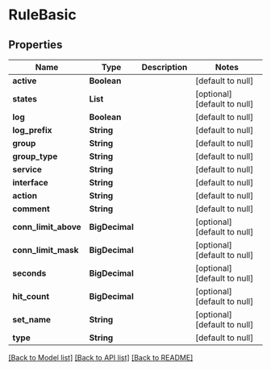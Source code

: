 # RuleBasic
## Properties

| Name | Type | Description | Notes |
|------------ | ------------- | ------------- | -------------|
| **active** | **Boolean** |  | [default to null] |
| **states** | **List** |  | [optional] [default to null] |
| **log** | **Boolean** |  | [default to null] |
| **log\_prefix** | **String** |  | [default to null] |
| **group** | **String** |  | [default to null] |
| **group\_type** | **String** |  | [default to null] |
| **service** | **String** |  | [default to null] |
| **interface** | **String** |  | [default to null] |
| **action** | **String** |  | [default to null] |
| **comment** | **String** |  | [default to null] |
| **conn\_limit\_above** | **BigDecimal** |  | [optional] [default to null] |
| **conn\_limit\_mask** | **BigDecimal** |  | [optional] [default to null] |
| **seconds** | **BigDecimal** |  | [optional] [default to null] |
| **hit\_count** | **BigDecimal** |  | [optional] [default to null] |
| **set\_name** | **String** |  | [optional] [default to null] |
| **type** | **String** |  | [default to null] |

[[Back to Model list]](../README.md#documentation-for-models) [[Back to API list]](../README.md#documentation-for-api-endpoints) [[Back to README]](../README.md)

